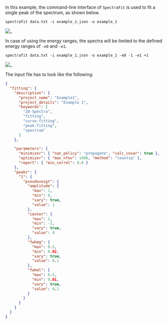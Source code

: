 In this example, the command-line interface of `SpectraFit` is used to fit a
single peak of the spectrum, as shown below.

```terminal
spectrafit data.txt -i example_1.json -o example_1
```

![_](images/Figure_1.png)

In case of using the energy ranges, the spectra will be limited to the defined
energy ranges of `-e0` and `-e1`.

```terminal
spectrafit data.txt -i example_1.json -o example_1 -e0 -1 -e1 +1
```

![_](images/Figure_2.png)

The input file has to look like the following:

```json
{
  "fitting": {
    "description": {
      "project_name": "Example1",
      "project_details": "Example 1",
      "keywords": [
        "2D-Spectra",
        "fitting",
        "curve-fitting",
        "peak-fitting",
        "spectrum"
      ]
    },

    "parameters": {
      "minimizer": { "nan_policy": "propagate", "calc_covar": true },
      "optimizer": { "max_nfev": 1000, "method": "leastsq" },
      "report": { "min_correl": 0.0 }
    },
    "peaks": {
      "1": {
        "pseudovoigt": {
          "amplitude": {
            "max": 2,
            "min": 0,
            "vary": true,
            "value": 1
          },
          "center": {
            "max": 2,
            "min": -2,
            "vary": true,
            "value": 0
          },
          "fwhmg": {
            "max": 0.5,
            "min": 0.02,
            "vary": true,
            "value": 0.1
          },
          "fwhml": {
            "max": 0.5,
            "min": 0.01,
            "vary": true,
            "value": 0.1
          }
        }
      }
    }
  }
}
```
